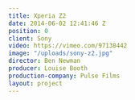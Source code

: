 ```yaml
---
title: Xperia Z2
date: 2014-06-02 12:41:46 Z
position: 0
client: Sony
video: https://vimeo.com/97138442
image: "/uploads/sony-z2.jpg"
director: Ben Newman
producer: Louise Booth
production-company: Pulse Films
layout: project
---
```


